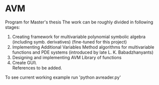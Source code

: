 # AVM
Program for Master's thesis
The work can be roughly divided in following stages:
1. Creating framework for multivariable polynomial symbolic algebra (including symb. derivatives) (fine-tuned for this project)
2. Implementing Additional Variables Method algorithms for multivariable functions and PDE systems (introduced by late L. K. Babadzhanyants)
3. Designing and implementing AVM Library of functions
4. Create GUI\  
References to be added.


To see current working example run 'python avreader.py'